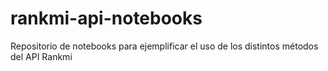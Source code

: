 # rankmi-api-notebooks
Repositorio de notebooks para ejemplificar el uso de los distintos métodos del API Rankmi
